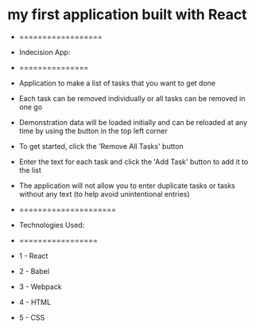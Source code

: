# my first application built with React

* ==================
* Indecision App:
* ===============
* Application to make a list of tasks that you want to get done
* Each task can be removed individually or all tasks can be removed in one go
* Demonstration data will be loaded initially and can be reloaded at any time by using the button in the top left corner

* To get started, click the 'Remove All Tasks' button
* Enter the text for each task and click the 'Add Task' button to add it to the list
* The application will not allow you to enter duplicate tasks or tasks without any text (to help avoid unintentional entries)


* =====================
* Technologies Used:
* =================
*  1 - React
*  2 - Babel
*  3 - Webpack
*  4 - HTML
*  5 - CSS
